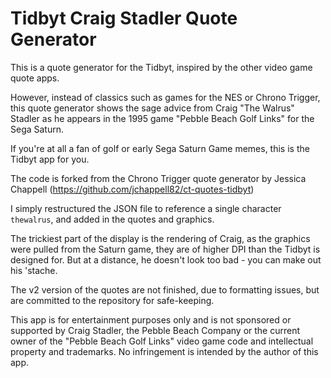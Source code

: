 # Tidbyt Craig Stadler Quote Generator

This is a quote generator for the Tidbyt, inspired by the other video game quote apps.

However, instead of classics such as games for the NES or Chrono Trigger, this quote generator shows the sage advice from
Craig "The Walrus" Stadler as he appears in the 1995 game "Pebble Beach Golf Links" for the Sega Saturn.

If you're at all a fan of golf or early Sega Saturn Game memes, this is the Tidbyt app for you.

The code is forked from the Chrono Trigger quote generator by 
Jessica Chappell (https://github.com/jchappell82/ct-quotes-tidbyt)

I simply restructured the JSON file to reference a single character `thewalrus`, and added in the quotes and graphics.

The trickiest part of the display is the rendering of Craig, as the graphics were pulled from the Saturn game, they are
of higher DPI than the Tidbyt is designed for. But at a distance, he doesn't look too bad - you can make out his 'stache.

The v2 version of the quotes are not finished, due to formatting issues, but are committed to the repository for safe-keeping.

This app is for entertainment purposes only and is not sponsored or supported by Craig Stadler, 
the Pebble Beach Company or the current owner of the "Pebble Beach Golf Links" video game code 
and intellectual property and trademarks. No infringement is intended by the author of this app.


